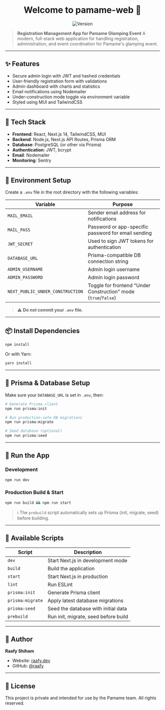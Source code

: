 <h1 align="center">Welcome to pamame-web 👋</h1>
<p align="center">
  <img alt="Version" src="https://img.shields.io/badge/version-0.1.0-blue.svg?cacheSeconds=2592000" />
</p>

> **Registration Management App for Pamame Glamping Event**
> A modern, full-stack web application for handling registration, administration, and event coordination for Pamame's glamping event.

---

## ✨ Features

* Secure admin login with JWT and hashed credentials
* User-friendly registration form with validations
* Admin dashboard with charts and statistics
* Email notifications using Nodemailer
* Under-construction mode toggle via environment variable
* Styled using MUI and TailwindCSS

---

## 🧰 Tech Stack

* **Frontend**: React, Next.js 14, TailwindCSS, MUI
* **Backend**: Node.js, Next.js API Routes, Prisma ORM
* **Database**: PostgreSQL (or other via Prisma)
* **Authentication**: JWT, bcrypt
* **Email**: Nodemailer
* **Monitoring**: Sentry

---

## 🔐 Environment Setup

Create a `.env` file in the root directory with the following variables:

| Variable                         | Purpose                                                        |
| -------------------------------- | -------------------------------------------------------------- |
| `MAIL_EMAIL`                     | Sender email address for notifications                         |
| `MAIL_PASS`                      | Password or app-specific password for email sending            |
| `JWT_SECRET`                     | Used to sign JWT tokens for authentication                     |
| `DATABASE_URL`                   | Prisma-compatible DB connection string                         |
| `ADMIN_USERNAME`                 | Admin login username                                           |
| `ADMIN_PASSWORD`                 | Admin login password                                           |
| `NEXT_PUBLIC_UNDER_CONSTRUCTION` | Toggle for frontend "Under Construction" mode (`true`/`false`) |

> ⚠️ **Do not commit your `.env` file.**

---

## 📦 Install Dependencies

```bash
npm install
```

Or with Yarn:

```bash
yarn install
```

---

## 🧪 Prisma & Database Setup

Make sure your `DATABASE_URL` is set in `.env`, then:

```bash
# Generate Prisma client
npm run prisma:init

# Run production-safe DB migrations
npm run prisma:migrate

# Seed database (optional)
npm run prisma:seed
```

---

## 🚀 Run the App

### Development

```bash
npm run dev
```

### Production Build & Start

```bash
npm run build && npm run start
```

> ℹ️ The `prebuild` script automatically sets up Prisma (init, migrate, seed) before building.

---

## 🧹 Available Scripts

| Script           | Description                          |
| ---------------- | ------------------------------------ |
| `dev`            | Start Next.js in development mode    |
| `build`          | Build the application                |
| `start`          | Start Next.js in production          |
| `lint`           | Run ESLint                           |
| `prisma:init`    | Generate Prisma client               |
| `prisma:migrate` | Apply latest database migrations     |
| `prisma:seed`    | Seed the database with initial data  |
| `prebuild`       | Run init, migrate, seed before build |

---

## 👤 Author

**Raafy Shiham**

* Website: [raafy.dev](https://raafy.dev)
* GitHub: [@raafy](https://github.com/raafy)

---

## 📝 License

This project is private and intended for use by the Pamame team. All rights reserved.